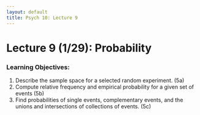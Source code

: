 ```yaml
---
layout: default
title: Psych 10: Lecture 9
---
```

# Lecture 9 (1/29): Probability

### Learning Objectives:
1. Describe the sample space for a selected random experiment. (5a)
2. Compute relative frequency and empirical probability for a given set of events (5b)
3. Find probabilities of single events, complementary events, and the unions and intersections of collections of events. (5c)
